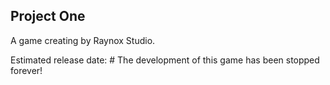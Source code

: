 ## Project One
A game creating by Raynox Studio.

Estimated release date: # The development of this game has been stopped forever!
